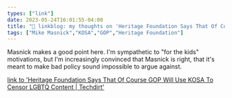 ```yaml
---
types: ["link"]
date: 2023-05-24T16:01:55-04:00
title: "🔗 linkblog: my thoughts on 'Heritage Foundation Says That Of Course GOP Will Use KOSA To Censor LGBTQ Content | Techdirt'"
tags: ["Mike Masnick","KOSA","GOP","Heritage Foundation"]
---
```

Masnick makes a good point here. I'm sympathetic to "for the kids" motivations, but I'm increasingly convinced that Masnick is right, that it's meant to make bad policy sound impossible to argue against.   
 

[link to 'Heritage Foundation Says That Of Course GOP Will Use KOSA To Censor LGBTQ Content | Techdirt'](https://www.techdirt.com/2023/05/24/heritage-foundation-says-that-of-course-gop-will-use-kosa-to-censor-lgbtq-content/)
